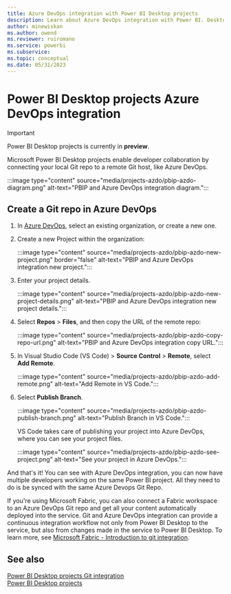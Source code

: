 ```yaml
---
title: Azure DevOps integration with Power BI Desktop projects
description: Learn about Azure DevOps integration with Power BI. Desktop projects
author: minewiskan
ms.author: owend
ms.reviewer: ruiromano
ms.service: powerbi
ms.subservice:
ms.topic: conceptual
ms.date: 05/31/2023
---
```


# Power BI Desktop projects Azure DevOps integration

> [!IMPORTANT]
> Power BI Desktop projects is currently in **preview**.

Microsoft Power BI Desktop projects enable developer collaboration by connecting your local Git repo to a remote Git host, like Azure DevOps.

:::image type="content" source="media/projects-azdo/pbip-azdo-diagram.png" alt-text="PBIP and Azure DevOps integration diagram.":::

## Create a Git repo in Azure DevOps

1. In [Azure DevOps](https://dev.azure.com/), select an existing organization, or create a new one.

1. Create a new Project within the organization:

    :::image type="content" source="media/projects-azdo/pbip-azdo-new-project.png" border="false" alt-text="PBIP and Azure DevOps integration new project.":::

1. Enter your project details.

    :::image type="content" source="media/projects-azdo/pbip-azdo-new-project-details.png" alt-text="PBIP and Azure DevOps integration new project details.":::

1. Select **Repos** > **Files**, and then copy the URL of the remote repo:

    :::image type="content" source="media/projects-azdo/pbip-azdo-copy-repo-url.png" alt-text="PBIP and Azure DevOps integration copy URL.":::

1. In Visual Studio Code (VS Code) > **Source Control** > **Remote**, select **Add Remote**.

    :::image type="content" source="media/projects-azdo/pbip-azdo-add-remote.png" alt-text="Add Remote in VS Code.":::

1. Select **Publish Branch**.

    :::image type="content" source="media/projects-azdo/pbip-azdo-publish-branch.png" alt-text="Publish Branch in VS Code.":::

    VS Code takes care of publishing your project into Azure DevOps, where you can see your project files.

    :::image type="content" source="media/projects-azdo/pbip-azdo-see-project.png" alt-text="See your project in Azure DevOps.":::

And that's it! You can see with Azure DevOps integration, you can now have multiple developers working on the same Power BI project. All they need to do is be synced with the same Azure Devops Git Repo.

If you're using Microsoft Fabric, you can also connect a Fabric workspace to an Azure DevOps Git repo and get all your content automatically deployed into the service. Git and Azure DevOps integration can provide a continuous integration workflow not only from Power BI Desktop to the service, but also from changes made in the service to Power BI Desktop. To learn more, see [Microsoft Fabric - Introduction to git integration](/fabric/cicd/git-integration/intro-to-git-integration).

## See also

[Power BI Desktop projects Git integration](projects-git.md)  
[Power BI Desktop projects](projects-overview.md)  

